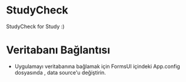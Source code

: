 # StudyCheck
StudyCheck for Study :)

# Veritabanı Bağlantısı

- Uygulamayı veritabanına bağlamak için FormsUI içindeki App.config dosyasında , data source'u değiştirin.

